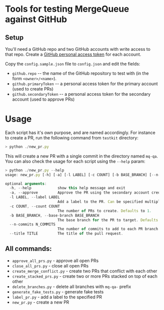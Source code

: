 # Tools for testing MergeQueue against GitHub

## Setup

You'll need a GitHub repo and two GitHub accounts with write access to that
repo. Create a
[GitHub personal access token](https://github.com/settings/tokens) for each
account.

Copy the `config.sample.json` file to `config.json` and edit the fields:

- `github.repo` -- the name of the GitHub repository to test with (in the form
  `<owner>/<name>`).
- `github.primaryToken` -- a personal access token for the primary account (used
  to create PRs)
- `github.secondaryToken` -- a personal access token for the secondary account
  (used to approve PRs)

# Usage
Each script has it's own purpose, and are named accordingly. For instance to create
a PR, run the following command from `testkit` directory:

```jsx
> python ./new_pr.py
```
This will create a new PR with a single commit in the directory named `mq-qa`. You
can also check the usage for each script using the `--help` param:
```jsx
> python ./new_pr.py --help
usage: new_pr.py [-h] [-a] [-l LABEL] [-c COUNT] [-b BASE_BRANCH] [--n-commits N_COMMITS] [--title TITLE]

optional arguments:
  -h, --help            show this help message and exit
  -a, --approve         Approve the PR using the secondary account credentials.
  -l LABEL, --label LABEL
                        Add a label to the PR. Can be specified multiple times.
  -c COUNT, --count COUNT
                        The number of PRs to create. Defaults to 1.
  -b BASE_BRANCH, --base-branch BASE_BRANCH
                        The base branch for the PR to target. Defaults to the base branch of the repository.
  --n-commits N_COMMITS
                        The number of commits to add to each PR branch.
  --title TITLE         The title of the pull request.
```

## All commands:
- `approve_all_prs.py` - approve all open PRs
- `close_all_prs.py` - close all open PRs
- `create_merge_conflict.py` - create two PRs that conflict with each other
- `create_stacked_prs.py` - create two or more PRs stacked on top of each other
- `delete_branches.py` - delete all branches with `mq-qa-` prefix
- `generate_fake_tests.py` - generate fake tests
- `label_pr.py` - add a label to the specified PR
- `new_pr.py` - create a new PR
